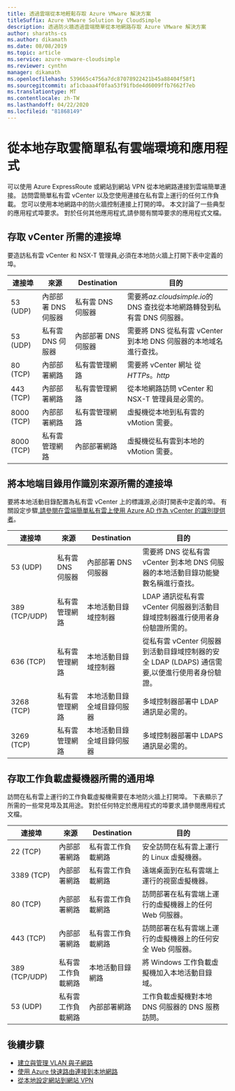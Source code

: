 ```yaml
---
title: 透過雲端從本地輕鬆存取 Azure VMware 解決方案
titleSuffix: Azure VMware Solution by CloudSimple
description: 透過防火牆透過雲端簡單從本地網路存取 Azure VMware 解決方案
author: sharaths-cs
ms.author: dikamath
ms.date: 08/08/2019
ms.topic: article
ms.service: azure-vmware-cloudsimple
ms.reviewer: cynthn
manager: dikamath
ms.openlocfilehash: 539665c4756a7dc87078922421b45a88404f58f1
ms.sourcegitcommit: af1cbaaa4f0faa53f91fbde4d6009ffb7662f7eb
ms.translationtype: MT
ms.contentlocale: zh-TW
ms.lasthandoff: 04/22/2020
ms.locfileid: "81868149"
---
```

# <a name="accessing-your-cloudsimple-private-cloud-environment-and-applications-from-on-premises"></a>從本地存取雲簡單私有雲端環境和應用程式

可以使用 Azure ExpressRoute 或網站到網站 VPN 從本地網路連接到雲端簡單連接。  訪問雲簡單私有雲 vCenter 以及您使用連接在私有雲上運行的任何工作負載。  您可以使用本地網路中的防火牆控制連接上打開的埠。  本文討論了一些典型的應用程式埠要求。  對於任何其他應用程式,請參閱有關埠要求的應用程式文檔。

## <a name="ports-required-for-accessing-vcenter"></a>存取 vCenter 所需的連接埠

要造訪私有雲 vCenter 和 NSX-T 管理員,必須在本地防火牆上打開下表中定義的埠。  

| 連接埠       | 來源                           | Destination                      | 目的                                                                                                                |
|------------|----------------------------------|----------------------------------|------------------------------------------------------------------------------------------------------------------------|
| 53 (UDP)   | 內部部署 DNS 伺服器          | 私有雲 DNS 伺服器        | 需要將*az.cloudsimple.io*的 DNS 查找從本地網路轉發到私有雲 DNS 伺服器。       |
| 53 (UDP)   | 私有雲 DNS 伺服器        | 內部部署 DNS 伺服器          | 需要將 DNS 從私有雲 vCenter 到本地 DNS 伺服器的本地域名進行查找。 |
| 80 (TCP)   | 內部部署網路              | 私有雲管理網路 | 需要將 vCenter 網址 從*HTTPs*。*http*                                                           |
| 443 (TCP)  | 內部部署網路              | 私有雲管理網路 | 從本地網路訪問 vCenter 和 NSX-T 管理員是必需的。                                             |
| 8000 (TCP) | 內部部署網路              | 私有雲管理網路 | 虛擬機從本地到私有雲的 vMotion 需要。                                            |
| 8000 (TCP) | 私有雲管理網路 | 內部部署網路              | 虛擬機從私有雲到本地的 vMotion 需要。                                            |

## <a name="ports-required-for-using-on-premises-active-directory-as-an-identity-source"></a>將本地端目錄用作識別來源所需的連接埠

要將本地活動目錄配置為私有雲 vCenter 上的標識源,必須打開表中定義的埠。  有關設定步驟[,請參閱在雲端簡單私有雲上使用 Azure AD 作為 vCenter 的識別提供者](https://docs.microsoft.com/azure/vmware-cloudsimple/azure-ad/)。

| 連接埠         | 來源                           | Destination                                         | 目的                                                                                                                                          |
|--------------|----------------------------------|-----------------------------------------------------|--------------------------------------------------------------------------------------------------------------------------------------------------|
| 53 (UDP)      | 私有雲 DNS 伺服器        | 內部部署 DNS 伺服器                             | 需要將 DNS 從私有雲 vCenter 到本地 DNS 伺服器的本地活動目錄功能變數名稱進行查找。          |
| 389 (TCP/UDP) | 私有雲管理網路 | 本地活動目錄域控制器     | LDAP 通訊從私有雲 vCenter 伺服器到活動目錄域控制器進行使用者身份驗證所需的。                |
| 636 (TCP)     | 私有雲管理網路 | 本地活動目錄域控制器     | 從私有雲 vCenter 伺服器到活動目錄域控制器的安全 LDAP (LDAPS) 通信需要,以便進行使用者身份驗證。 |
| 3268 (TCP)    | 私有雲管理網路 | 本地活動目錄全域目錄伺服器 | 多域控制器部署中 LDAP 通訊是必需的。                                                                        |
| 3269 (TCP)    | 私有雲管理網路 | 本地活動目錄全域目錄伺服器 | 多域控制器部署中 LDAPS 通訊是必需的。                                                                       |                                           |

## <a name="common-ports-required-for-accessing-workload-virtual-machines"></a>存取工作負載虛擬機器所需的通用埠

訪問在私有雲上運行的工作負載虛擬機需要在本地防火牆上打開埠。  下表顯示了所需的一些常見埠及其用途。  對於任何特定於應用程式的埠要求,請參閱應用程式文檔。

| 連接埠         | 來源                         | Destination                          | 目的                                                                              |
|--------------|--------------------------------|--------------------------------------|--------------------------------------------------------------------------------------|
| 22 (TCP)      | 內部部署網路            | 私有雲工作負載網路       | 安全訪問在私有雲上運行的 Linux 虛擬機器。              |
| 3389 (TCP)    | 內部部署網路            | 私有雲工作負載網路       | 遠端桌面到在私有雲端上運行的視窗虛擬機器。                 |
| 80 (TCP)      | 內部部署網路            | 私有雲工作負載網路       | 訪問部署在私有雲端上運行的虛擬機器上的任何 Web 伺服器。        |
| 443 (TCP)     | 內部部署網路            | 私有雲工作負載網路       | 訪問部署在私有雲端上運行的虛擬機器上的任何安全 Web 伺服器。 |
| 389 (TCP/UDP) | 私有雲工作負載網路 | 本地活動目錄網路 | 將 Windows 工作負載虛擬機加入本地活動目錄域。       |
| 53 (UDP)      | 私有雲工作負載網路 | 內部部署網路                  | 工作負載虛擬機對本地 DNS 伺服器的 DNS 服務訪問。         |

## <a name="next-steps"></a>後續步驟

* [建立與管理 VLAN 與子網路](https://docs.microsoft.com/azure/vmware-cloudsimple/create-vlan-subnet/)
* [使用 Azure 快速路由連接到本地網路](https://docs.microsoft.com/azure/vmware-cloudsimple/on-premises-connection/)
* [從本地設定網站到網站 VPN](https://docs.microsoft.com/azure/vmware-cloudsimple/vpn-gateway/)

